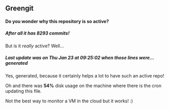 ## Greengit

#### Do you wonder why this repository is so active?

##### After all it has 8293 commits!

But is it *really* active? Well...

##### Last update was on Thu Jan 23 at 09:25:02 when those lines were... generated

Yes, generated, because it certainly helps a lot to have such an active repo!

Oh and there was **54%** disk usage on the machine
where there is the cron updating this file.

Not the best way to monitor a VM in the cloud but it works! :)
